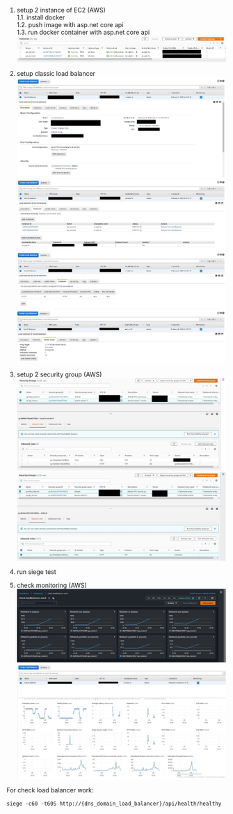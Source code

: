 1. setup 2 instance of EC2 (AWS)  
1.1. install docker  
1.2. push image with asp.net core api  
1.3. run docker container with asp.net core api  
![C10](screens/ec2_instances.jpg)  

2. setup classic load balancer  
![C10](screens/balancer_description.jpg)
![C10](screens/balancer_instances.jpg)
![C10](screens/balancer_listeners.jpg)
![C10](screens/balancer_health_check.jpg)  

3. setup 2 security group (AWS)  
![C10](screens/sg_api.jpg)
![C10](screens/sg_balancer.jpg)  

4. run siege test  
5. check monitoring (AWS)  
![C10](screens/traffic.jpg)
![C10](screens/traffic_balancer.jpg)  

For check load balancer work:  
```
siege -c60 -t60S http://{dns_domain_load_balancer}/api/health/healthy 
```

